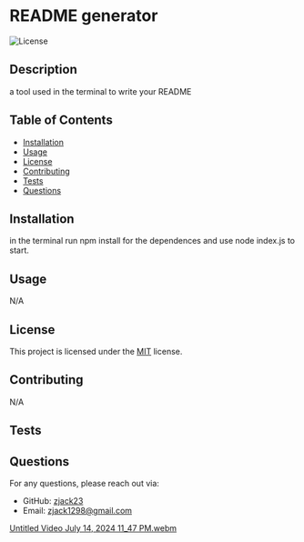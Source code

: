 # README generator

![License](https://img.shields.io/badge/License-MIT-brightgreen.svg)

## Description

a tool used in the terminal to write your README

## Table of Contents

- [Installation](#installation)
- [Usage](#usage)
- [License](#license)
- [Contributing](#contributing)
- [Tests](#tests)
- [Questions](#questions)

## Installation

in the terminal run npm install for the dependences and use node index.js to start.

## Usage

N/A

## License

This project is licensed under the [MIT](https://opensource.org/licenses/MIT) license.

## Contributing

N/A

## Tests



## Questions

For any questions, please reach out via:

- GitHub: [zjack23](https://github.com/zjack23)
- Email: [zjack1298@gmail.com](mailto:zjack1298@gmail.com)

[Untitled Video July 14, 2024 11_47 PM.webm](https://github.com/user-attachments/assets/436fa90d-e6a4-4b84-a7df-6fbf7d1e2faf)
